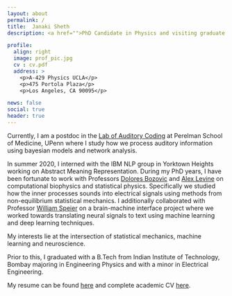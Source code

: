 ```yaml
---
layout: about
permalink: /
title:  Janaki Sheth
description: <a href="">PhD Candidate in Physics and visiting graduate student at Brain Computer Interface Lab at UCLA</a>.

profile:
  align: right
  image: prof_pic.jpg
  cv : cv.pdf
  address: >
    <p>A-429 Physics UCLA</p>
    <p>475 Portola Plaza</p>
    <p>Los Angeles, CA 90095</p>  

news: false
social: true
header: true
---
```


Currently, I am a postdoc in the [Lab of Auditory Coding](https://hosting.med.upenn.edu/hearing/positions/) at Perelman School of Medicine, UPenn where I study how we process auditory information using bayesian models and network analysis.

In summer 2020, I interned with the IBM NLP group in Yorktown Heights working on Abstract Meaning Representation. During my PhD years, I have been fortunate to work with Professors [Dolores Bozovic](http://www.pa.ucla.edu/directory/dolores-bozovic) and [Alex Levine](http://alevine.chem.ucla.edu/) on computational biophysics and statistical physics. Specifically we studied how the inner processes sounds into electrical signals using methods from non-equilibrium statistical mechanics. I additionally collaborated with Professor [William Speier](https://mii.ucla.edu/people/wspeier/) on a brain-machine interface project where we worked towards translating neural signals to text using machine learning and deep learning techniques.

My interests lie at the intersection of statistical mechanics, machine learning and neuroscience.

Prior to this, I graduated with a B.Tech from Indian Institute of Technology, Bombay majoring in Engineering Physics and with a minor in Electrical Engineering.

My resume can be found [here](https://www.dropbox.com/s/29gw4zs19ocuvnr/2021-04-22%20Janaki%20Sheth%20resume.pdf?dl=0) and complete academic CV [here](https://www.dropbox.com/s/h70veypb9cyr4ki/2021-06-06%20Janaki%20Sheth%20academic%20cv.pdf?dl=0).
